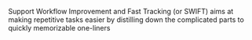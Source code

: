 Support Workflow Improvement and Fast Tracking (or SWIFT)
aims at making repetitive tasks easier by distilling down the complicated parts to quickly memorizable one-liners
